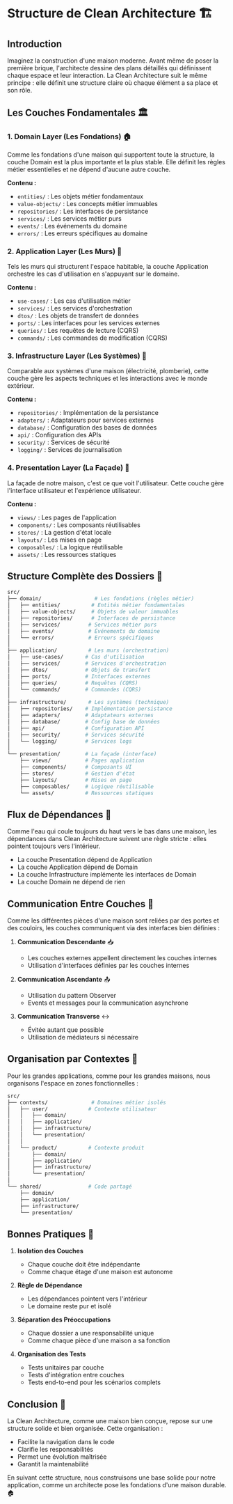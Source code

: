 # Structure de Clean Architecture 🏗️

## Introduction

Imaginez la construction d'une maison moderne. Avant même de poser la première brique, l'architecte dessine des plans détaillés qui définissent chaque espace et leur interaction. La Clean Architecture suit le même principe : elle définit une structure claire où chaque élément a sa place et son rôle.

## Les Couches Fondamentales 🏛️

### 1. Domain Layer (Les Fondations) 🏠

Comme les fondations d'une maison qui supportent toute la structure, la couche Domain est la plus importante et la plus stable. Elle définit les règles métier essentielles et ne dépend d'aucune autre couche.

**Contenu :**
- `entities/` : Les objets métier fondamentaux
- `value-objects/` : Les concepts métier immuables
- `repositories/` : Les interfaces de persistance
- `services/` : Les services métier purs
- `events/` : Les événements du domaine
- `errors/` : Les erreurs spécifiques au domaine

### 2. Application Layer (Les Murs) 🧱

Tels les murs qui structurent l'espace habitable, la couche Application orchestre les cas d'utilisation en s'appuyant sur le domaine.

**Contenu :**
- `use-cases/` : Les cas d'utilisation métier
- `services/` : Les services d'orchestration
- `dtos/` : Les objets de transfert de données
- `ports/` : Les interfaces pour les services externes
- `queries/` : Les requêtes de lecture (CQRS)
- `commands/` : Les commandes de modification (CQRS)

### 3. Infrastructure Layer (Les Systèmes) 🔌

Comparable aux systèmes d'une maison (électricité, plomberie), cette couche gère les aspects techniques et les interactions avec le monde extérieur.

**Contenu :**
- `repositories/` : Implémentation de la persistance
- `adapters/` : Adaptateurs pour services externes
- `database/` : Configuration des bases de données
- `api/` : Configuration des APIs
- `security/` : Services de sécurité
- `logging/` : Services de journalisation

### 4. Presentation Layer (La Façade) 🎨

La façade de notre maison, c'est ce que voit l'utilisateur. Cette couche gère l'interface utilisateur et l'expérience utilisateur.

**Contenu :**
- `views/` : Les pages de l'application
- `components/` : Les composants réutilisables
- `stores/` : La gestion d'état locale
- `layouts/` : Les mises en page
- `composables/` : La logique réutilisable
- `assets/` : Les ressources statiques

## Structure Complète des Dossiers 📂

```bash
src/
├── domain/                 # Les fondations (règles métier)
│   ├── entities/          # Entités métier fondamentales
│   ├── value-objects/     # Objets de valeur immuables
│   ├── repositories/      # Interfaces de persistance
│   ├── services/         # Services métier purs
│   ├── events/           # Événements du domaine
│   └── errors/           # Erreurs spécifiques
│
├── application/          # Les murs (orchestration)
│   ├── use-cases/       # Cas d'utilisation
│   ├── services/        # Services d'orchestration
│   ├── dtos/            # Objets de transfert
│   ├── ports/           # Interfaces externes
│   ├── queries/         # Requêtes (CQRS)
│   └── commands/        # Commandes (CQRS)
│
├── infrastructure/       # Les systèmes (technique)
│   ├── repositories/    # Implémentation persistance
│   ├── adapters/        # Adaptateurs externes
│   ├── database/        # Config base de données
│   ├── api/             # Configuration API
│   ├── security/        # Services sécurité
│   └── logging/         # Services logs
│
└── presentation/        # La façade (interface)
    ├── views/           # Pages application
    ├── components/      # Composants UI
    ├── stores/          # Gestion d'état
    ├── layouts/         # Mises en page
    ├── composables/     # Logique réutilisable
    └── assets/          # Ressources statiques
```

## Flux de Dépendances 🔄

Comme l'eau qui coule toujours du haut vers le bas dans une maison, les dépendances dans Clean Architecture suivent une règle stricte : elles pointent toujours vers l'intérieur.

- La couche Presentation dépend de Application
- La couche Application dépend de Domain
- La couche Infrastructure implémente les interfaces de Domain
- La couche Domain ne dépend de rien

## Communication Entre Couches 📡

Comme les différentes pièces d'une maison sont reliées par des portes et des couloirs, les couches communiquent via des interfaces bien définies :

1. **Communication Descendante** 📥
   - Les couches externes appellent directement les couches internes
   - Utilisation d'interfaces définies par les couches internes

2. **Communication Ascendante** 📤
   - Utilisation du pattern Observer
   - Events et messages pour la communication asynchrone

3. **Communication Transverse** ↔️
   - Évitée autant que possible
   - Utilisation de médiateurs si nécessaire

## Organisation par Contextes 🎯

Pour les grandes applications, comme pour les grandes maisons, nous organisons l'espace en zones fonctionnelles :

```bash
src/
├── contexts/              # Domaines métier isolés
│   ├── user/             # Contexte utilisateur
│   │   ├── domain/
│   │   ├── application/
│   │   ├── infrastructure/
│   │   └── presentation/
│   │
│   └── product/          # Contexte produit
│       ├── domain/
│       ├── application/
│       ├── infrastructure/
│       └── presentation/
│
└── shared/               # Code partagé
    ├── domain/
    ├── application/
    ├── infrastructure/
    └── presentation/
```

## Bonnes Pratiques 🌟

1. **Isolation des Couches**
   - Chaque couche doit être indépendante
   - Comme chaque étage d'une maison est autonome

2. **Règle de Dépendance**
   - Les dépendances pointent vers l'intérieur
   - Le domaine reste pur et isolé

3. **Séparation des Préoccupations**
   - Chaque dossier a une responsabilité unique
   - Comme chaque pièce d'une maison a sa fonction

4. **Organisation des Tests**
   - Tests unitaires par couche
   - Tests d'intégration entre couches
   - Tests end-to-end pour les scénarios complets

## Conclusion 🎯

La Clean Architecture, comme une maison bien conçue, repose sur une structure solide et bien organisée. Cette organisation :
- Facilite la navigation dans le code
- Clarifie les responsabilités
- Permet une évolution maîtrisée
- Garantit la maintenabilité

En suivant cette structure, nous construisons une base solide pour notre application, comme un architecte pose les fondations d'une maison durable. 🏠
